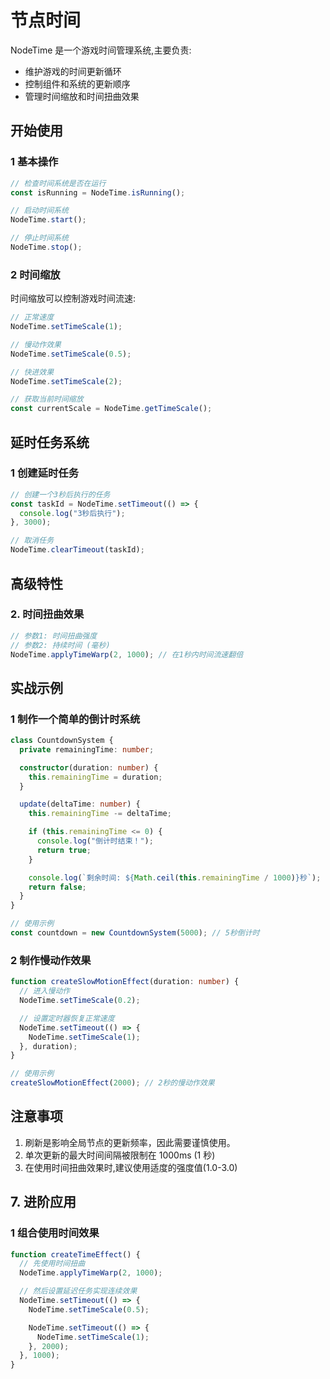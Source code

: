 # 节点时间

NodeTime 是一个游戏时间管理系统,主要负责:

- 维护游戏的时间更新循环
- 控制组件和系统的更新顺序
- 管理时间缩放和时间扭曲效果

## 开始使用

### 1 基本操作

```typescript
// 检查时间系统是否在运行
const isRunning = NodeTime.isRunning();

// 启动时间系统
NodeTime.start();

// 停止时间系统
NodeTime.stop();
```

### 2 时间缩放

时间缩放可以控制游戏时间流速:

```typescript
// 正常速度
NodeTime.setTimeScale(1);

// 慢动作效果
NodeTime.setTimeScale(0.5);

// 快进效果
NodeTime.setTimeScale(2);

// 获取当前时间缩放
const currentScale = NodeTime.getTimeScale();
```

## 延时任务系统

### 1 创建延时任务

```typescript
// 创建一个3秒后执行的任务
const taskId = NodeTime.setTimeout(() => {
  console.log("3秒后执行");
}, 3000);

// 取消任务
NodeTime.clearTimeout(taskId);
```

## 高级特性

### 2. 时间扭曲效果

```typescript
// 参数1: 时间扭曲强度
// 参数2: 持续时间 (毫秒)
NodeTime.applyTimeWarp(2, 1000); // 在1秒内时间流速翻倍
```

## 实战示例

### 1 制作一个简单的倒计时系统

```typescript
class CountdownSystem {
  private remainingTime: number;

  constructor(duration: number) {
    this.remainingTime = duration;
  }

  update(deltaTime: number) {
    this.remainingTime -= deltaTime;

    if (this.remainingTime <= 0) {
      console.log("倒计时结束！");
      return true;
    }

    console.log(`剩余时间: ${Math.ceil(this.remainingTime / 1000)}秒`);
    return false;
  }
}

// 使用示例
const countdown = new CountdownSystem(5000); // 5秒倒计时
```

### 2 制作慢动作效果

```typescript
function createSlowMotionEffect(duration: number) {
  // 进入慢动作
  NodeTime.setTimeScale(0.2);

  // 设置定时器恢复正常速度
  NodeTime.setTimeout(() => {
    NodeTime.setTimeScale(1);
  }, duration);
}

// 使用示例
createSlowMotionEffect(2000); // 2秒的慢动作效果
```

## 注意事项

1. 刷新是影响全局节点的更新频率，因此需要谨慎使用。
2. 单次更新的最大时间间隔被限制在 1000ms (1 秒)
3. 在使用时间扭曲效果时,建议使用适度的强度值(1.0-3.0)

## 7. 进阶应用

### 1 组合使用时间效果

```typescript
function createTimeEffect() {
  // 先使用时间扭曲
  NodeTime.applyTimeWarp(2, 1000);

  // 然后设置延迟任务实现连续效果
  NodeTime.setTimeout(() => {
    NodeTime.setTimeScale(0.5);

    NodeTime.setTimeout(() => {
      NodeTime.setTimeScale(1);
    }, 2000);
  }, 1000);
}
```
